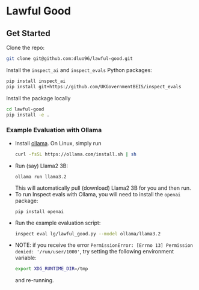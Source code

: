 # Lawful Good

## Get Started
Clone the repo:
```bash
git clone git@github.com:dluo96/lawful-good.git
```


Install the `inspect_ai` and `inspect_evals` Python packages:
```bash
pip install inspect_ai
pip install git+https://github.com/UKGovernmentBEIS/inspect_evals
```

Install the package locally
```bash
cd lawful-good
pip install -e .
```


### Example Evaluation with Ollama
- Install [ollama](https://ollama.com/download). On Linux, simply run
    ```bash
    curl -fsSL https://ollama.com/install.sh | sh
    ```
- Run (say) Llama2 3B:
    ```
    ollama run llama3.2
    ```
    This will automatically pull (download) Llama2 3B for you and then run.
- To run Inspect evals with Ollama, you will need to install the `openai` package:
    ```
    pip install openai
    ```
- Run the example evaluation script:
    ```bash
    inspect eval lg/lawful_good.py --model ollama/llama3.2
    ```
- NOTE: if you receive the error `PermissionError: [Errno 13] Permission denied: '/run/user/1000'`, try setting the following environment variable:
    ```bash
    export XDG_RUNTIME_DIR=/tmp
    ```
    and re-running. 
